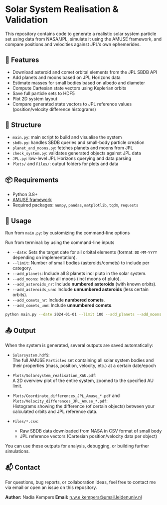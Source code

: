 # Solar System Realisation & Validation

This repository contains code to generate a realistic solar system particle set using data from NASA/JPL, simulate it using the AMUSE framework, and compare positions and velocities against JPL's own ephemerides.

## 🚀 Features

- Download asteroid and comet orbital elements from the JPL SBDB API
- Add planets and moons based on JPL Horizons data
- Estimate masses for small bodies based on albedo and diameter
- Compute Cartesian state vectors using Keplerian orbits
- Save full particle sets to HDF5
- Plot 2D system layout
- Compare generated state vectors to JPL reference values (position/velocity difference histograms)

## 🧠 Structure

- `main.py`: main script to build and visualise the system
- `sbdb.py`: handles SBDB queries and small-body particle creation
- `planet_and_moons.py`: fetches planets and moons from JPL
- `check_system.py`: validates generated objects against JPL data
- `JPL.py`: low-level JPL Horizons querying and data parsing
- `Plots/` and `Files/`: output folders for plots and data

## 📦 Requirements

- Python 3.8+
- [AMUSE framework](https://amusecode.github.io/)
- Required packages: `numpy`, `pandas`, `matplotlib`, `tqdm`, `requests`

## 🔧 Usage

Run from `main.py`: by customizing the command-line options

Run from terminal: by using the command-line inputs

- `--date`: Sets the target date for all orbital elements (format: `DD-MM-YYYY` depending on implementation).
- `--limit`: Number of small bodies (asteroids/comets) to include per category.
- `--add_planets`: Include all 8 planets incl pluto in the solar system.
- `--add_moons`: Include all moons (incl moons of pluto).
- `--add_asteroids_nr`: Include **numbered asteroids** (with known orbits).
- `--add_asteroids_unn`: Include **unnumbered asteroids** (less certain orbits).
- `--add_comets_nr`: Include **numbered comets**.
- `--add_comets_unn`: Include **unnumbered comets**.

```bash
python main.py --date 2024-01-01 --limit 100 --add_planets --add_moons --add_asteroids_nr --add_asteroids_unn --add_comets_nr --add_comets_unn
```

## 📤 Output

When the system is generated, several outputs are saved automatically:

- `Solarsystem.hdf5`:  
  The full AMUSE `Particles` set containing all solar system bodies and their properties (mass, position, velocity, etc.) at a certain date/epoch

- `Plots/Solarsystem_realisation_XAU.pdf`:  
  A 2D overview plot of the entire system, zoomed to the specified AU limit.

- `Plots/Coordinate_differences_JPL_Amuse_*.pdf` and `Plots/Velocity_differences_JPL_Amuse_*.pdf`:  
  Histograms showing the difference (of certain objects) between your calculated orbits and JPL reference data.

- `Files/*.csv`:  
  - Raw SBDB data downloaded from NASA in CSV format of small body  
  - JPL reference vectors (Cartesian position/velocity data per object)

You can use these outputs for analysis, debugging, or building further simulations.

## 📬 Contact

For questions, bug reports, or collaboration ideas, feel free to contact me via email or open an issue on this repository.

**Author:** Nadia Kempers 
**Email:** n.w.e.kempers@umail.leidenuniv.nl

